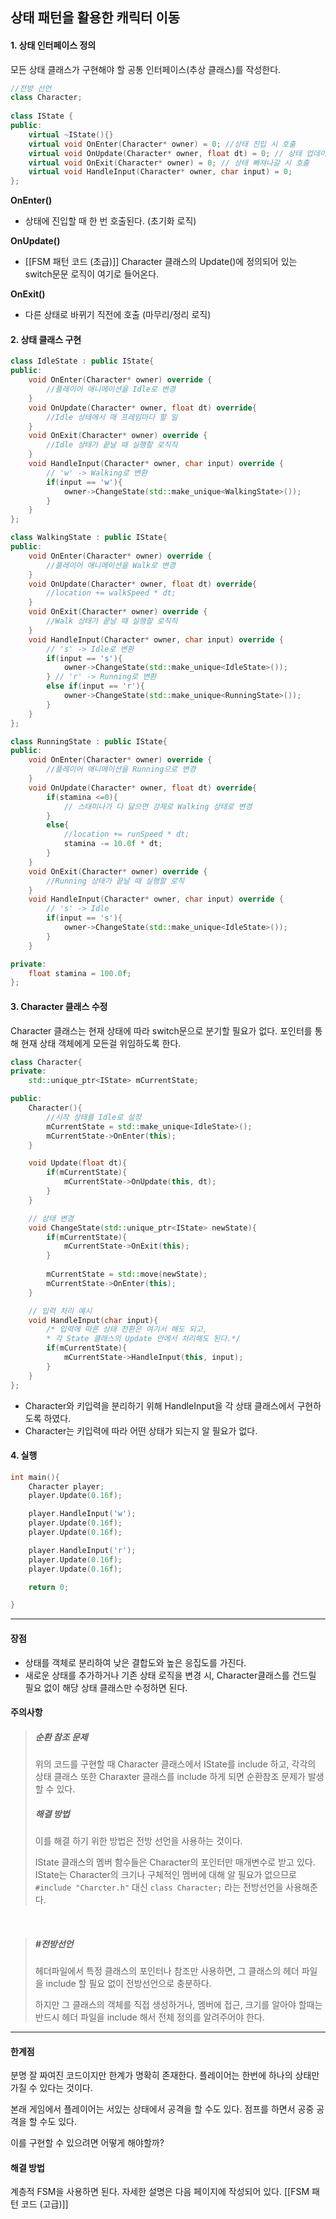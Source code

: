 ## 상태 패턴을 활용한 캐릭터 이동
#### 1. 상태 인터페이스 정의
모든 상태 클래스가 구현해야 할 공통 인터페이스(추상 클래스)를 작성한다.
```cpp titile:IState hl:2
//전방 선언
class Character;
  
class IState {
public:
	virtual ~IState(){}
	virtual void OnEnter(Character* owner) = 0; //상태 진입 시 호출
	virtual void OnUpdate(Character* owner, float dt) = 0; // 상태 업데이트 시 호출
	virtual void OnExit(Character* owner) = 0; // 상태 빠져나갈 시 호출
	virtual void HandleInput(Character* owner, char input) = 0;
};
```

**OnEnter()**
- 상태에 진입할 때 한 번 호출된다. (초기화 로직)

**OnUpdate()**
- [[FSM 패턴 코드 (초급)]] Character 클래스의 Update()에 정의되어 있는 switch문문 로직이 여기로 들어온다.

**OnExit()**
- 다른 상태로 바뀌기 직전에 호출 (마무리/정리 로직)

#### 2. 상태 클래스 구현
```cpp title:StateClass
class IdleState : public IState{
public:
	void OnEnter(Character* owner) override {
		//플레이어 애니메이션을 Idle로 변경
	}
	void OnUpdate(Character* owner, float dt) override{
		//Idle 상태에서 매 프레임마다 할 일
	}
	void OnExit(Character* owner) override {
		//Idle 상태가 끝날 때 실행할 로직직
	}
	void HandleInput(Character* owner, char input) override {
		// 'w' -> Walking로 변환
		if(input == 'w'){
			owner->ChangeState(std::make_unique<WalkingState>());
		}
	}
};

class WalkingState : public IState{
public:
	void OnEnter(Character* owner) override {
		//플레이어 애니메이션을 Walk로 변경
	}
	void OnUpdate(Character* owner, float dt) override{
		//location += walkSpeed * dt;
	}
	void OnExit(Character* owner) override {
		//Walk 상태가 끝날 때 실행할 로직직
	}
	void HandleInput(Character* owner, char input) override {
		// 's' -> Idle로 변환
		if(input == 's'){
			owner->ChangeState(std::make_unique<IdleState>());
		} // 'r' -> Running로 변환
		else if(input == 'r'){
			owner->ChangeState(std::make_unique<RunningState>());
		}
	}
};

class RunningState : public IState{
public:
	void OnEnter(Character* owner) override {
		//플레이어 애니메이션을 Running으로 변경
	}
	void OnUpdate(Character* owner, float dt) override{
		if(stamina <=0){
			// 스태미나가 다 닳으면 강제로 Walking 상태로 변경		
		}
		else{
			//location += runSpeed * dt;
			stamina -= 10.0f * dt;
		}
	}
	void OnExit(Character* owner) override {
		//Running 상태가 끝날 때 실행할 로직
	}
	void HandleInput(Character* owner, char input) override {
		// 's' -> Idle
		if(input == 's'){
			owner->ChangeState(std::make_unique<IdleState>());
		}
	}

private:
	float stamina = 100.0f;
};
```


#### 3. Character 클래스 수정
Character 클래스는 현재 상태에 따라 switch문으로 분기할 필요가 없다.
포인터를 통해 현재 상태 객체에게 모든걸 위임하도록 한다.
```cpp title:Character
class Character{
private:
	std::unique_ptr<IState> mCurrentState;

public:
	Character(){
		//시작 상태를 Idle로 설정
		mCurrentState = std::make_unique<IdleState>();
		mCurrentState->OnEnter(this);
	}

	void Update(float dt){
		if(mCurrentState){
			mCurrentState->OnUpdate(this, dt);
		}
	}

	// 상태 변경
	void ChangeState(std::unique_ptr<IState> newState){
		if(mCurrentState){
			mCurrentState->OnExit(this);
		}
		
		mCurrentState = std::move(newState);
		mCurrentState->OnEnter(this);
	}

	// 입력 처리 예시 
	void HandleInput(char input){
		/* 입력에 따른 상태 전환은 여기서 해도 되고,
		* 각 State 클래스의 Update 안에서 처리해도 된다.*/
		if(mCurrentState){
			mCurrentState->HandleInput(this, input);
		}
	}
};
```
- Character와 키입력을 분리하기 위해 HandleInput을 각 상태 클래스에서 구현하도록 하였다.
- Character는 키입력에 따라 어떤 상태가 되는지 알 필요가 없다.


#### 4. 실행
```cpp title:main
int main(){
	Character player;
	player.Update(0.16f);

	player.HandleInput('w'); 
	player.Update(0.16f);
	player.Update(0.16f);

	player.HandleInput('r');
	player.Update(0.16f);
	player.Update(0.16f);

	return 0;

}
```

---

#### 장점
- 상태를 객체로 분리하여 낮은 결합도와 높은 응집도를 가진다.
- 새로운 상태를 추가하거나 기존 상태 로직을 변경 시, Character클래스를 건드릴 필요 없이 해당 상태 클래스만 수정하면 된다.

#### 주의사항
>##### 순환 참조 문제
>위의 코드를 구현할 때 Character 클래스에서 IState를 include 하고, 각각의 상태 클래스 또한 Charaxter 클래스를 include 하게 되면 순환참조 문제가 발생할 수 있다.
>
>##### 해결 방법
>이를 해결 하기 위한 방법은 전방 선언을 사용하는 것이다.
>
>IState 클래스의 멤버 함수들은 Character의 포인터만 매개변수로 받고 있다.
IState는 Character의 크기나 구체적인 멤버에 대해 알 필요가 없으므로 `#include "Charcter.h"` 대신 `class Character;` 라는 전방선언을 사용해준다. 

<br>

 > ##### #전방선언
> 헤더파일에서 특정 클래스의 포인터나 참조만 사용하면, 그 클래스의 헤더 파일을 include 할 필요 없이 전방선언으로 충분하다.
> 
> 하지만 그 클래스의 객체를 직접 생성하거나, 멤버에 접근, 크기를 알아야 할때는 반드시 헤더 파일을 include 해서 전체 정의를 알려주어야 한다.

---

#### 한계점
분명 잘 짜여진 코드이지만 한계가 명확히 존재한다.
플레이어는 한번에 하나의 상태만 가질 수 있다는 것이다.

본래 게임에서 플레이어는 서있는 상태에서 공격을 할 수도 있다.
점프를 하면서 공중 공격을 할 수도 있다.

이를 구현할 수 있으려면 어떻게 해야할까?

#### 해결 방법
계층적 FSM을 사용하면 된다.
자세한 설명은 다음 페이지에 작성되어 있다.
[[FSM 패턴 코드 (고급)]]